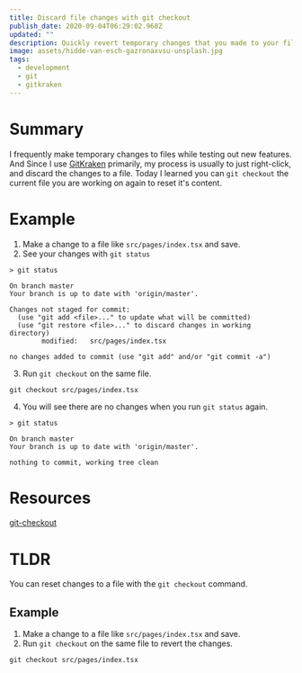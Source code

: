 ```yaml
---
title: Discard file changes with git checkout
publish_date: 2020-09-04T06:29:02.968Z
updated: ""
description: Quickly revert temporary changes that you made to your files.
image: assets/hidde-van-esch-gazronaxvsu-unsplash.jpg
tags:
  - development
  - git
  - gitkraken
---
```

# Summary

I frequently make temporary changes to files while testing out new features. And Since I use [GitKraken](https://www.gitkraken.com/) primarily, my process is usually to just right-click, and discard the changes to a file. Today I learned you can `git checkout` the current file you are working on again to reset it's content.

# Example

1. Make a change to a file like `src/pages/index.tsx` and save.
2. See your changes with `git status`

```shell
> git status                                                                                             

On branch master
Your branch is up to date with 'origin/master'.

Changes not staged for commit:
  (use "git add <file>..." to update what will be committed)
  (use "git restore <file>..." to discard changes in working directory)
        modified:   src/pages/index.tsx

no changes added to commit (use "git add" and/or "git commit -a")
```

3. Run `git checkout` on the same file.

```shell
git checkout src/pages/index.tsx
```

4. You will see there are no changes when you run `git status` again.

```shell
> git status                                                                                             

On branch master
Your branch is up to date with 'origin/master'.

nothing to commit, working tree clean
```

# Resources

[git-checkout](https://git-scm.com/docs/git-checkout)

# TLDR

You can reset changes to a file with the `git checkout` command.

## Example

1. Make a change to a file like `src/pages/index.tsx` and save.
2. Run `git checkout` on the same file to revert the changes.

```shell
git checkout src/pages/index.tsx
```